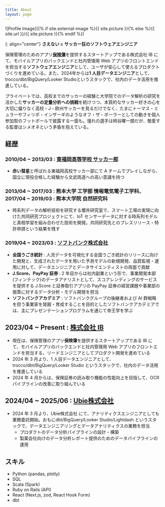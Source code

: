 ```yaml
---
title: About
layout: page
---
```


![Profile Image]({% if site.external-image %}{{ site.picture }}{% else %}{{ site.url }}/{{ site.picture }}{% endif %})

{: align="center"}
**さえない = サッカー狂のソフトウェアエンジニア**<br>

保険管理のためのアプリ[**保険簿**](https://hokenbo.com/)を提供するスタートアップである株式会社 IB にて、モバイルアプリのバックエンドと社内管理用 Web アプリのフロントエンドを担当する**ソフトウェアエンジニア**として、ユーザが安心して使えるプロダクトづくりを進めている。また、2024年からは**1 人目データエンジニア**として、trocco/dbt/BigQuery/Looker Studioというスタックで、社内のデータ活用を推進している。<br>

プライベートでは、高校までのサッカーの経験と大学院でのデータ解析の研究を活かした**サッカーの定量分析への挑戦**を続けつつ、本質的なサッカー好きの心を大切に偏りなく高校・J・欧州サッカーを見るだけでなく、たまにトーマス・ミュラーやフィリポ・インザーギのようなオフ・ザ・ボーラーとしての動きを個人参加型のフットボールで披露する一面も。憧れの選手は柿谷曜一朗だが、敬愛する監督はシメオネという矛盾を抱えている。

## 経歴

### 2010/04 ~ 2013/03 : [東福岡高等学校 サッカー部](https://higashifc.com/)

- **赤い彗星**と呼ばれる東福岡高校サッカー部にて A チームでプレイしながら、国立に現役合格した経験から文武両道への高い意識を持つ

### 2013/04 ~ 2017/03 : 熊本大学 工学部 情報電気電子工学科、2017/04 ~ 2019/03 : 熊本大学院 自然研究科

- 時系列データの解析技術を研究する櫻井研究室で、スマート工場の実現に向けた共同研究プロジェクトにて、IoT センサーデータに対する時系列モデルと真相学習を組み合わせた技術を開発。共同研究先とのプレスリリース・特許申請という結果を残す

### 2019/04 ~ 2023/03 : [ソフトバンク株式会社](https://www.softbank.jp/corp/aboutus/profile/)

- **全国うごき統計** : 人流データを可視化する全国うごき統計のリリースに向けた開発と、生成されたデータを用いた予測モデルの新規開発、品質監視・運用に対して、データエンジニアとデータサイエンティストの両面で貢献
- **J.Score、PayPay 証券** : 2 年目からは社内副業という形で、事業開発本部(フィンテック)のデータアナリストとして、スコアレンディングのサービスを提供する J.Score と証券取引アプリの PayPay 証券の経営課題や事業部の施策に対するデータ分析・モデル開発を担当
- **ソフトバンクアカデミア** : ソフトバンクグループの後継者および AI 群戦略を担う事業家を発掘・育成することを目的としたソフトバンクアカデミアでは、主にプレゼンテーションプログラムを通じて帝王学を学ぶ

## 2023/04 ~ Present : [株式会社 IB](https://hokenbo.com/company)

- 現在は、保険管理のアプリ**保険簿**を提供するスタートアップである IB にて、モバイルアプリのバックエンドと社内管理用 Web アプリのフロントエンドを担当する、リードエンジニアとしてプロダクト開発を進めている
- 2024 年 3 月より、1 人目データエンジニアとして、trocco/dbt/BigQuery/Looker Studio というスタックで、社内のデータ活用を推進している
- 2024 年 4 月からは、保険証券の読み取り機能の性能向上を目指して、OCR パイプラインの改善に取り組んでいる

## 2024/04 ~ 2025/06 : [Ubie株式会社](https://ubie.life/)

- 2024 年 3 月より、Ubie株式会社 にて、アナリティクスエンジニアとしても業務委託開始。おもにdbt/BigQuery/Looker Studio/Lightdash というスタックで、データエンジニアリングとデータアナリティクスの業務を担当
  - プロダクトのデータ分析パイプラインの設計・構築
  - 製薬会社向けのデータ分析レポート提供のためのデータパイプラインの運用

## スキル

- Python (pandas, plotly)
- SQL
- Scala (Spark)
- Ruby on Rails (API)
- React (Next.js, zod, React Hook Form)
- dbt
